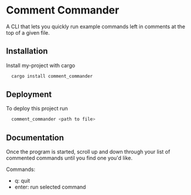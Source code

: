 # Comment Commander

A CLI that lets you quickly run example commands left in comments at the top of a given file.
## Installation

Install my-project with cargo

```bash
  cargo install comment_commander
```
    
## Deployment

To deploy this project run

```bash
  comment_commander <path to file>
```


## Documentation

Once the program is started, scroll up and down through your list of commented commands until you find one you'd like.

Commands:
<ul>
  <li>q: quit</li>
  <li>enter: run selected command</li>
</ul>

